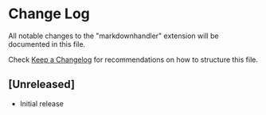 # Change Log

All notable changes to the "markdownhandler" extension will be documented in this file.

Check [Keep a Changelog](http://keepachangelog.com/) for recommendations on how to structure this file.

## [Unreleased]

- Initial release